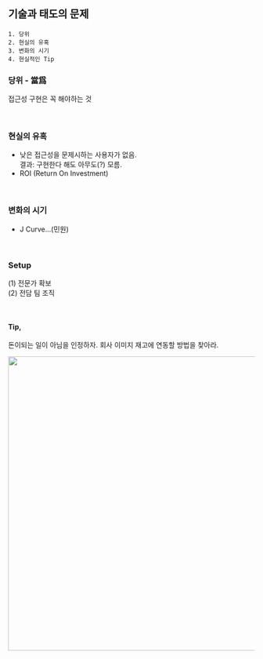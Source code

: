 ## 기술과 태도의 문제

```
1. 당위
2. 현실의 유혹
3. 변화의 시기
4. 현실적인 Tip
```

### 당위 - 當爲

접근성 구현은 꼭 해야하는 것

<br />

### 현실의 유혹

- 낮은 접근성을 문제시하는 사용자가 없음. <br />
  결과: 구현한다 해도 아무도(?) 모름.
- ROI (Return On Investment)

<br />

### 변화의 시기

- J Curve...(민원)

<br />

### Setup

(1) 전문가 확보<br />
(2) 전담 팀 조직<br />

<br />

#### Tip,

돈이되는 일이 아님을 인정하자. 회사 이미지 재고에 연동할 방법을 찾아라.

<img width="600" src="https://user-images.githubusercontent.com/19165916/195232448-4f39cdc5-76cc-4523-8b41-cccdbe322dc9.png">
